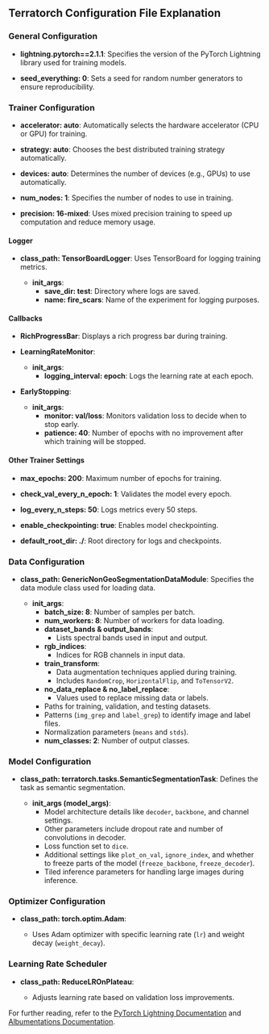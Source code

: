 ## Terratorch Configuration File Explanation

### **General Configuration**

- **lightning.pytorch==2.1.1**: Specifies the version of the PyTorch Lightning library used for training models.

- **seed_everything: 0**: Sets a seed for random number generators to ensure reproducibility.

### **Trainer Configuration**

- **accelerator: auto**: Automatically selects the hardware accelerator (CPU or GPU) for training.

- **strategy: auto**: Chooses the best distributed training strategy automatically.

- **devices: auto**: Determines the number of devices (e.g., GPUs) to use automatically.

- **num_nodes: 1**: Specifies the number of nodes to use in training.

- **precision: 16-mixed**: Uses mixed precision training to speed up computation and reduce memory usage.

#### **Logger**

- **class_path: TensorBoardLogger**: Uses TensorBoard for logging training metrics.
  
  - **init_args**:
    - **save_dir: test**: Directory where logs are saved.
    - **name: fire_scars**: Name of the experiment for logging purposes.

#### **Callbacks**

- **RichProgressBar**: Displays a rich progress bar during training.

- **LearningRateMonitor**:
  - **init_args**:
    - **logging_interval: epoch**: Logs the learning rate at each epoch.

- **EarlyStopping**:
  - **init_args**:
    - **monitor: val/loss**: Monitors validation loss to decide when to stop early.
    - **patience: 40**: Number of epochs with no improvement after which training will be stopped.

#### **Other Trainer Settings**

- **max_epochs: 200**: Maximum number of epochs for training.

- **check_val_every_n_epoch: 1**: Validates the model every epoch.

- **log_every_n_steps: 50**: Logs metrics every 50 steps.

- **enable_checkpointing: true**: Enables model checkpointing.

- **default_root_dir: ./**: Root directory for logs and checkpoints.

### **Data Configuration**

- **class_path: GenericNonGeoSegmentationDataModule**: Specifies the data module class used for loading data.

  - **init_args**:
    - **batch_size: 8**: Number of samples per batch.
    - **num_workers: 8**: Number of workers for data loading.
    - **dataset_bands & output_bands**:
      - Lists spectral bands used in input and output.
    - **rgb_indices**:
      - Indices for RGB channels in input data.
    - **train_transform**:
      - Data augmentation techniques applied during training.
      - Includes `RandomCrop`, `HorizontalFlip`, and `ToTensorV2`.
    - **no_data_replace & no_label_replace**:
      - Values used to replace missing data or labels.
    - Paths for training, validation, and testing datasets.
    - Patterns (`img_grep` and `label_grep`) to identify image and label files.
    - Normalization parameters (`means` and `stds`).
    - **num_classes: 2**: Number of output classes.

### **Model Configuration**

- **class_path: terratorch.tasks.SemanticSegmentationTask**: Defines the task as semantic segmentation.

  - **init_args (model_args)**:
    - Model architecture details like `decoder`, `backbone`, and channel settings.
    - Other parameters include dropout rate and number of convolutions in decoder.
    - Loss function set to `dice`.
    - Additional settings like `plot_on_val`, `ignore_index`, and whether to freeze parts of the model (`freeze_backbone`, `freeze_decoder`).
    - Tiled inference parameters for handling large images during inference.

### **Optimizer Configuration**

- **class_path: torch.optim.Adam**:
  
  - Uses Adam optimizer with specific learning rate (`lr`) and weight decay (`weight_decay`).

### **Learning Rate Scheduler**

- **class_path: ReduceLROnPlateau**:
  
  - Adjusts learning rate based on validation loss improvements.

For further reading, refer to the [PyTorch Lightning Documentation](https://pytorch-lightning.readthedocs.io/en/stable/) and [Albumentations Documentation](https://albumentations.ai/docs/).